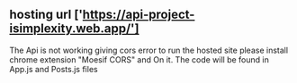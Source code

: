 ## hosting url ['https://api-project-isimplexity.web.app/']

The Api is not working giving cors error to run the hosted site please install chrome extension "Moesif CORS" and On it.
The code will be found in App.js and Posts.js files
